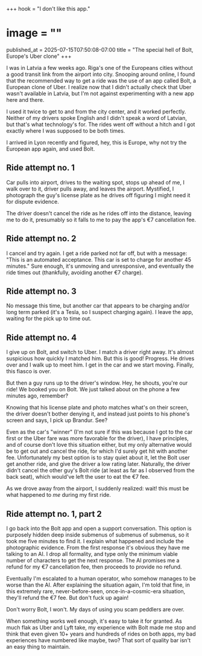 +++
hook = "I don't like this app."
# image = ""
published_at = 2025-07-15T07:50:08-07:00
title = "The special hell of Bolt, Europe's Uber clone"
+++

I was in Latvia a few weeks ago. Riga's one of the Europeans cities without a good transit link from the airport into city. Snooping around online, I found that the recommended way to get a ride was the use of an app called Bolt, a European clone of Uber. I realize now that I didn't actually check that Uber wasn't available in Latvia, but I'm not against experimenting with a new app here and there.

I used it twice to get to and from the city center, and it worked perfectly. Neither of my drivers spoke English and I didn't speak a word of Latvian, but that's what technology's for. The rides went off without a hitch and I got exactly where I was supposed to be both times.

I arrived in Lyon recently and figured, hey, this is Europe, why not try the European app again, and used Bolt.

## Ride attempt no. 1

Car pulls into airport, drives to the waiting spot, stops up ahead of me, I walk over to it, driver pulls away, and leaves the airport. Mystified, I photograph the guy's license plate as he drives off figuring I might need it for dispute evidence.

The driver doesn't cancel the ride as he rides off into the distance, leaving me to do it, presumably so it falls to me to pay the app's €7 cancellation fee.

## Ride attempt no. 2

I cancel and try again. I get a ride parked not far off, but with a message: "This is an automated acceptance. This car is set to charge for another 45 minutes." Sure enough, it's unmoving and unresponsive, and eventually the ride times out (thankfully, avoiding another €7 charge).

## Ride attempt no. 3

No message this time, but another car that appears to be charging and/or long term parked (it's a Tesla, so I suspect charging again). I leave the app, waiting for the pick up to time out.

## Ride attempt no. 4

I give up on Bolt, and switch to Uber. I match a driver right away. It's almost suspicious how quickly I matched him. But this is good! Progress. He drives over and I walk up to meet him. I get in the car and we start moving. Finally, this fiasco is over.

But then a guy runs up to the driver's window. Hey, he shouts, you're our ride! We booked you on Bolt. We just talked about on the phone a few minutes ago, remember?

Knowing that his license plate and photo matches what's on their screen, the driver doesn't bother denying it, and instead just points to his phone's screen and says, I pick up Brandur. See?

Even as the car's "winner" (I'm not sure if this was because I got to the car first or the Uber fare was more favorable for the driver), I have principles, and of course don't love this situation either, but my only alternative would be to get out and cancel the ride, for which I'd surely get hit with another fee. Unfortunately my best option is to stay quiet about it, let the Bolt user get another ride, and give the driver a low rating later. Naturally, the driver didn't cancel the other guy's Bolt ride (at least as far as I observed from the back seat), which would've left the user to eat the €7 fee.

As we drove away from the airport, I suddenly realized: wait! this must be what happened to _me_ during my first ride.

## Ride attempt no. 1, part 2

I go back into the Bolt app and open a support conversation. This option is purposely hidden deep inside submenus of submenus of submenus, so it took me five minutes to find it. I explain what happened and include the photographic evidence. From the first response it's obvious they have me talking to an AI. I drop all formality, and type only the minimum viable number of characters to get the next response. The AI promises me a refund for my €7 cancellation fee, then proceeds to provide no refund.

Eventually I'm escalated to a human operator, who somehow manages to be worse than the AI. After explaining the situation again, I'm told that fine, in this extremely rare, never-before-seen, once-in-a-cosmic-era situation, they'll refund the €7 fee. But don't fuck up again!

Don't worry Bolt, I won't. My days of using you scam peddlers are over.

When something works well enough, it's easy to take it for granted. As much flak as Uber and Lyft take, my experience with Bolt made me stop and think that even given 10+ years and hundreds of rides on both apps, my bad experiences have numbered like maybe, two? That sort of quality bar isn't an easy thing to maintain.
